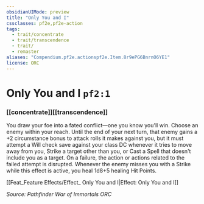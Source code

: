 ```yaml
---
obsidianUIMode: preview
title: "Only You and I"
cssclasses: pf2e,pf2e-action
tags:
  - trait/concentrate
  - trait/transcendence
  - trait/
  - remaster
aliases: "Compendium.pf2e.actionspf2e.Item.8r9ePG6BnrnO6YE1"
license: ORC
---
```

# Only You and I `pf2:1`

### [[concentrate]][[transcendence]]






You draw your foe into a fated conflict—one you know you'll win. Choose an enemy within your reach. Until the end of your next turn, that enemy gains a +2 circumstance bonus to attack rolls it makes against you, but it must attempt a Will check save against your class DC whenever it tries to move away from you, Strike a target other than you, or Cast a Spell that doesn't include you as a target. On a failure, the action or actions related to the failed attempt is disrupted. Whenever the enemy misses you with a Strike while this effect is active, you heal 1d8+5 healing Hit Points.

[[Feat_Feature Effects/Effect_ Only You and I|Effect: Only You and I]]

*Source: Pathfinder War of Immortals*
*ORC*